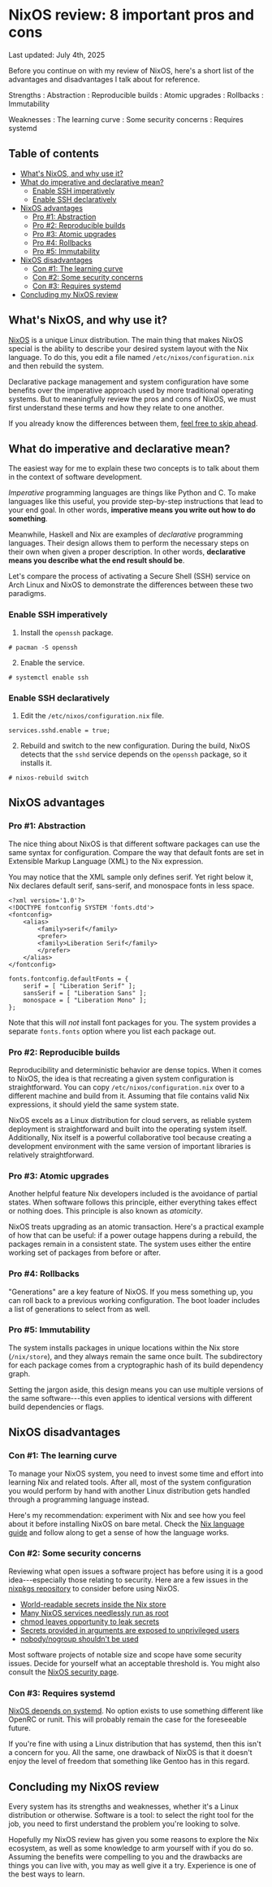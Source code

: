 # NixOS review: 8 important pros and cons

Last updated: July 4th, 2025

Before you continue on with my review of NixOS, here's a short list of
the advantages and disadvantages I talk about for reference.

Strengths
: Abstraction
: Reproducible builds
: Atomic upgrades
: Rollbacks
: Immutability

Weaknesses
: The learning curve
: Some security concerns
: Requires systemd

## Table of contents

<!-- mtoc-start -->

- [What's NixOS, and why use it?](#whats-nixos-and-why-use-it)
- [What do imperative and declarative mean?](#what-do-imperative-and-declarative-mean)
  - [Enable SSH imperatively](#enable-ssh-imperatively)
  - [Enable SSH declaratively](#enable-ssh-declaratively)
- [NixOS advantages](#nixos-advantages)
  - [Pro #1: Abstraction](#pro-1-abstraction)
  - [Pro #2: Reproducible builds](#pro-2-reproducible-builds)
  - [Pro #3: Atomic upgrades](#pro-3-atomic-upgrades)
  - [Pro #4: Rollbacks](#pro-4-rollbacks)
  - [Pro #5: Immutability](#pro-5-immutability)
- [NixOS disadvantages](#nixos-disadvantages)
  - [Con #1: The learning curve](#con-1-the-learning-curve)
  - [Con #2: Some security concerns](#con-2-some-security-concerns)
  - [Con #3: Requires systemd](#con-3-requires-systemd)
- [Concluding my NixOS review](#concluding-my-nixos-review)

<!-- mtoc-end -->

## What's NixOS, and why use it?

[NixOS](https://nixos.org/) is a unique Linux distribution. The main
thing that makes NixOS special is the ability to describe your desired
system layout with the Nix language. To do this, you edit a file named
`/etc/nixos/configuration.nix` and then rebuild the system.

Declarative package management and system configuration have some
benefits over the imperative approach used by more traditional operating
systems. But to meaningfully review the pros and cons of NixOS, we must
first understand these terms and how they relate to one another.

If you already know the differences between them, [feel free to skip
ahead](#nixos-advantages).

## What do imperative and declarative mean?

The easiest way for me to explain these two concepts is to talk about
them in the context of software development.

_Imperative_ programming languages are things like Python and C. To make
languages like this useful, you provide step-by-step instructions that
lead to your end goal. In other words, **imperative means you write out
how to do something**.

Meanwhile, Haskell and Nix are examples of _declarative_ programming
languages. Their design allows them to perform the necessary steps on
their own when given a proper description. In other words, **declarative
means you describe what the end result should be**.

Let's compare the process of activating a Secure Shell (SSH) service on Arch Linux and
NixOS to demonstrate the differences between these two paradigms.

### Enable SSH imperatively

1.  Install the `openssh` package.

```
# pacman -S openssh
```

2.  Enable the service.

```
# systemctl enable ssh
```

### Enable SSH declaratively

1.  Edit the `/etc/nixos/configuration.nix` file.

```
services.sshd.enable = true;
```

2.  Rebuild and switch to the new configuration. During the build, NixOS
    detects that the `sshd` service depends on the `openssh` package, so
    it installs it.

```
# nixos-rebuild switch
```

## NixOS advantages

### Pro #1: Abstraction

The nice thing about NixOS is that different software packages can use
the same syntax for configuration. Compare the way that default fonts are
set in Extensible Markup Language (XML) to the Nix expression.

You may notice that the XML sample only defines serif. Yet right below
it, Nix declares default serif, sans-serif, and monospace
fonts in less space.

```
<?xml version='1.0'?>
<!DOCTYPE fontconfig SYSTEM 'fonts.dtd'>
<fontconfig>
    <alias>
        <family>serif</family>
        <prefer>
        <family>Liberation Serif</family>
        </prefer>
    </alias>
</fontconfig>
```

```
fonts.fontconfig.defaultFonts = {
    serif = [ "Liberation Serif" ];
    sansSerif = [ "Liberation Sans" ];
    monospace = [ "Liberation Mono" ];
};
```

Note that this will _not_ install font packages for you. The system
provides a separate `fonts.fonts` option where you list each package
out.

### Pro #2: Reproducible builds

Reproducibility and deterministic behavior are dense topics. When it
comes to NixOS, the idea is that recreating a given system
configuration is straightforward. You can copy `/etc/nixos/configuration.nix` over to a
different machine and build from it. Assuming that file contains valid
Nix expressions, it should yield the same system state.

NixOS excels as a Linux distribution for cloud servers, as
reliable system deployment is straightforward and built into the operating system
itself. Additionally, Nix itself is a powerful collaborative tool
because creating a development environment with the same version of
important libraries is relatively straightforward.

### Pro #3: Atomic upgrades

Another helpful feature Nix developers included is the avoidance
of partial states. When software follows this principle,
either everything takes effect or nothing does. This principle is also known as
_atomicity_.

NixOS treats upgrading as an atomic transaction. Here's a practical
example of how that can be useful: if a power outage happens during a
rebuild, the packages remain in a consistent state. The system uses
either the entire working set of packages from before or after.

### Pro #4: Rollbacks

"Generations" are a key feature of NixOS. If you mess something up, you
can roll back to a previous working configuration. The boot loader
includes a list of generations to select from as well.

### Pro #5: Immutability

The system installs packages in unique locations within the Nix store
(`/nix/store`), and they always remain the same once built. The subdirectory
for each package comes from a cryptographic hash of its build
dependency graph.

Setting the jargon aside, this design means you can use multiple
versions of the same software---this even applies to identical
versions with different build dependencies or flags.

## NixOS disadvantages

### Con #1: The learning curve

To manage your NixOS system, you need to invest some time and effort
into learning Nix and related tools. After all, most of the system
configuration you would perform by hand with another Linux distribution
gets handled through a programming language instead.

Here's my recommendation: experiment with Nix and see how you feel about
it before installing NixOS on bare metal. Check the [Nix
language guide](https://nixos.org/guides/nix-language.html) and follow
along to get a sense of how the language works.

### Con #2: Some security concerns

Reviewing what open issues a software project has before using it is a
good idea---especially those relating to security. Here are a few issues
in the [nixpkgs repository](https://github.com/NixOS/nixpkgs) to
consider before using NixOS.

- [World-readable secrets inside the Nix store](https://github.com/NixOS/nixpkgs/issues/24288)
- [Many NixOS services needlessly run as root](https://github.com/NixOS/nixpkgs/issues/11908)
- [chmod leaves opportunity to leak secrets](https://github.com/NixOS/nixpkgs/issues/121293)
- [Secrets provided in arguments are exposed to unprivileged users](https://github.com/NixOS/nixpkgs/issues/156400)
- [nobody/nogroup shouldn't be used](https://github.com/NixOS/nixpkgs/issues/55370)

Most software projects of notable size and scope have some security
issues. Decide for yourself what an acceptable threshold is. You might
also consult the [NixOS security
page](https://nixos.org/community/teams/security.html).

### Con #3: Requires systemd

[NixOS depends on
systemd](https://github.com/NixOS/nixpkgs/issues/126797). No option
exists to use something different like OpenRC or runit. This will
probably remain the case for the foreseeable future.

If you're fine with using a Linux distribution that has systemd, then
this isn't a concern for you. All the same, one drawback of NixOS is
that it doesn't enjoy the level of freedom that something like Gentoo
has in this regard.

## Concluding my NixOS review

Every system has its strengths and weaknesses, whether it's a Linux
distribution or otherwise. Software is a tool: to select the right tool for
the job, you need to first understand the problem you're looking to
solve.

Hopefully my NixOS review has given you some reasons to explore the Nix
ecosystem, as well as some knowledge to arm yourself with if you do so.
Assuming the benefits were compelling to you and the drawbacks are
things you can live with, you may as well give it a try. Experience is
one of the best ways to learn.
